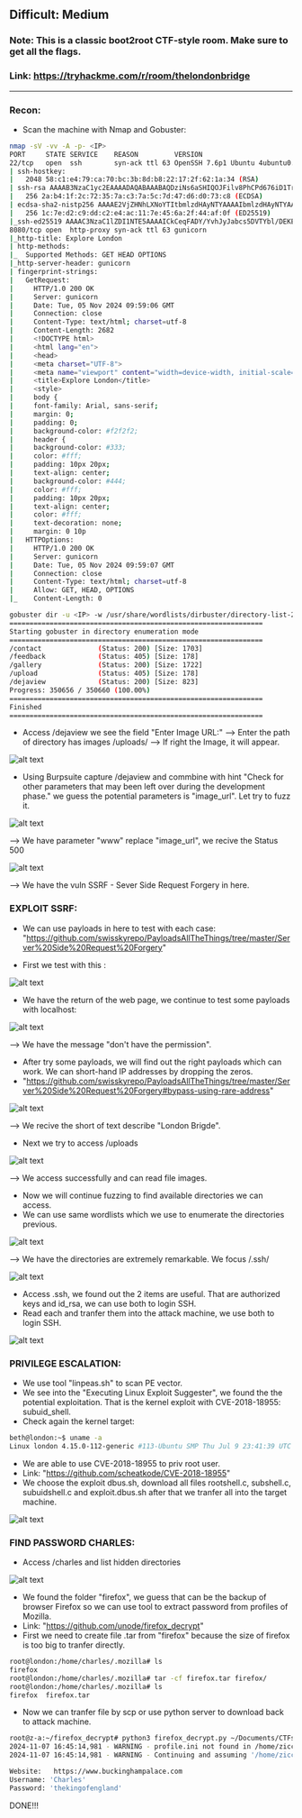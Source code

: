 ## Difficult: Medium ##
### Note: This is a classic boot2root CTF-style room. Make sure to get all the flags.
### Link: https://tryhackme.com/r/room/thelondonbridge
-------------------------------------------------------

### Recon: ###

+ Scan the machine with Nmap and Gobuster:

```bash
nmap -sV -vv -A -p- <IP>
PORT     STATE SERVICE    REASON         VERSION
22/tcp   open  ssh        syn-ack ttl 63 OpenSSH 7.6p1 Ubuntu 4ubuntu0.7 (Ubuntu Linux; protocol 2.0)
| ssh-hostkey: 
|   2048 58:c1:e4:79:ca:70:bc:3b:8d:b8:22:17:2f:62:1a:34 (RSA)
| ssh-rsa AAAAB3NzaC1yc2EAAAADAQABAAABAQDziNs6aSHIQOJFilv8PhCPd676iD1TrhMYe4p4Mj2E3yaAl4xb8DNT2dhpcv6H8EvtCJnAbXmnFTTOZy14fd7FKc2/Mr4MNLsINFpMU8hc85g6S9ZEnWKlU8dw5jUUeZnAbHSTnq6ARvEbT/Y5seiWEJ7IBiUqptlUA2eiOU7g0DFwrYH7n40aDe0m6PKPIfI9G0XO0cJHISeJ0bsSES1uun2WHLM0sRx+17hrBgM2YfD9OevcltVMlQqWasP9lqf2ooOdBvQTq4eH5UyyuEzaRtQwBYP/wWQEVFacejJE1iT2VD6ZAilhlzo9mww9vqTEwGTvatH65wiyCZHMvrSb
|   256 2a:b4:1f:2c:72:35:7a:c3:7a:5c:7d:47:d6:d0:73:c8 (ECDSA)
| ecdsa-sha2-nistp256 AAAAE2VjZHNhLXNoYTItbmlzdHAyNTYAAAAIbmlzdHAyNTYAAABBBJuZrGZxDIlI4pU1KNZ8A87cWFcgHxRSt7yFgBtJoUQMhNmcw8FSVC54b7sBYXCgBsgISZfWYPjBM9kikh8Jnkw=
|   256 1c:7e:d2:c9:dd:c2:e4:ac:11:7e:45:6a:2f:44:af:0f (ED25519)
|_ssh-ed25519 AAAAC3NzaC1lZDI1NTE5AAAAICkCeqFADY/YvhJyJabcs5DVTYbl/DEKEpBoluTuDdB1
8080/tcp open  http-proxy syn-ack ttl 63 gunicorn
|_http-title: Explore London
| http-methods: 
|_  Supported Methods: GET HEAD OPTIONS
|_http-server-header: gunicorn
| fingerprint-strings: 
|   GetRequest: 
|     HTTP/1.0 200 OK
|     Server: gunicorn
|     Date: Tue, 05 Nov 2024 09:59:06 GMT
|     Connection: close
|     Content-Type: text/html; charset=utf-8
|     Content-Length: 2682
|     <!DOCTYPE html>
|     <html lang="en">
|     <head>
|     <meta charset="UTF-8">
|     <meta name="viewport" content="width=device-width, initial-scale=1.0">
|     <title>Explore London</title>
|     <style>
|     body {
|     font-family: Arial, sans-serif;
|     margin: 0;
|     padding: 0;
|     background-color: #f2f2f2;
|     header {
|     background-color: #333;
|     color: #fff;
|     padding: 10px 20px;
|     text-align: center;
|     background-color: #444;
|     color: #fff;
|     padding: 10px 20px;
|     text-align: center;
|     color: #fff;
|     text-decoration: none;
|     margin: 0 10p
|   HTTPOptions: 
|     HTTP/1.0 200 OK
|     Server: gunicorn
|     Date: Tue, 05 Nov 2024 09:59:07 GMT
|     Connection: close
|     Content-Type: text/html; charset=utf-8
|     Allow: GET, HEAD, OPTIONS
|_    Content-Length: 0
```


```bash
gobuster dir -u <IP> -w /usr/share/wordlists/dirbuster/directory-list-2.3-small.txt -xtxt,php,html -t64
===============================================================
Starting gobuster in directory enumeration mode
===============================================================
/contact              (Status: 200) [Size: 1703]
/feedback             (Status: 405) [Size: 178]
/gallery              (Status: 200) [Size: 1722]
/upload               (Status: 405) [Size: 178]
/dejaview             (Status: 200) [Size: 823]
Progress: 350656 / 350660 (100.00%)
===============================================================
Finished
===============================================================
```

+ Access /dejaview we see the field "Enter Image URL:" --> Enter the path of directory has images /uploads/<Name of images> --> If right the Image, it will appear.

![alt text](image.png)

+ Using Burpsuite capture /dejaview and commbine with hint "Check for other parameters that may been left over during the development phase."
we guess the potential parameters is "image_url". Let try to fuzz it.

![alt text](image-1.png)

--> We have parameter "www" replace "image_url", we recive the Status 500 

![alt text](image-2.png)

--> We have the vuln SSRF - Sever Side Request Forgery in here.

### EXPLOIT SSRF: ###

+ We can use payloads in here to test with each case:
"https://github.com/swisskyrepo/PayloadsAllTheThings/tree/master/Server%20Side%20Request%20Forgery" 

+ First we test with this <IP-target>:

![alt text](image-3.png)

+ We have the return of the web page, we continue to test some payloads with localhost:

![alt text](image-4.png)

--> We have the message "don't have the permission".

+ After try some payloads, we will find out the right payloads which can work. We can short-hand IP addresses by dropping the zeros.
+ "https://github.com/swisskyrepo/PayloadsAllTheThings/tree/master/Server%20Side%20Request%20Forgery#bypass-using-rare-address"      

![alt text](image-5.png)

--> We recive the short of text describe "London Brigde".

+ Next we try to access /uploads 

![alt text](image-6.png)

--> We access successfully and can read file images.

+ Now we will continue fuzzing to find available directories we can access.
+ We can use same wordlists which we use to enumerate the directories previous.

![alt text](image-7.png)

--> We have the directories are extremely remarkable. We focus /.ssh/

![alt text](image-8.png)

+ Access .ssh, we found out the 2 items are useful. That are authorized keys and id_rsa, we can use both to login SSH.
+ Read each and tranfer them into the attack machine, we use both to login SSH.

![alt text](image-9.png)


### PRIVILEGE ESCALATION: ###

+ We use tool "linpeas.sh" to scan PE vector.
+ We see into the "Executing Linux Exploit Suggester", we found the the potential exploitation. That is the kernel exploit with CVE-2018-18955: subuid_shell.
+ Check again the kernel target:

```bash
beth@london:~$ uname -a
Linux london 4.15.0-112-generic #113-Ubuntu SMP Thu Jul 9 23:41:39 UTC 2020 x86_64 x86_64 x86_64 GNU/Linux
```

+ We are able to use CVE-2018-18955 to priv root user.
+ Link: "https://github.com/scheatkode/CVE-2018-18955"
+ We choose the exploit dbus.sh, download all files rootshell.c, subshell.c, subuidshell.c and exploit.dbus.sh after that we tranfer all into the target machine.

![alt text](image-10.png)

### FIND PASSWORD CHARLES: ###

+ Access /charles and list hidden directories

![alt text](image-11.png)

+ We found the folder "firefox", we guess that can be the backup of browser Firefox so we can use tool to extract password from profiles of Mozilla.
+ Link: "https://github.com/unode/firefox_decrypt"
+ First we need to create file .tar from "firefox" because the size of firefox is too big to tranfer directly.

```bash
root@london:/home/charles/.mozilla# ls
firefox
root@london:/home/charles/.mozilla# tar -cf firefox.tar firefox/
root@london:/home/charles/.mozilla# ls
firefox  firefox.tar
```

+ Now we can tranfer file by scp or use python server to download back to attack machine.

```bash
root@z-a:~/firefox_decrypt# python3 firefox_decrypt.py ~/Documents/CTFs/LondonBridge/firefox/8k3bf3zp.charles/
2024-11-07 16:45:14,981 - WARNING - profile.ini not found in /home/zicco/Documents/CTFs/LondonBridge/firefox/8k3bf3zp.charles/
2024-11-07 16:45:14,981 - WARNING - Continuing and assuming '/home/zicco/Documents/CTFs/LondonBridge/firefox/8k3bf3zp.charles/' is a profile location

Website:   https://www.buckinghampalace.com
Username: 'Charles'
Password: 'thekingofengland'
```

DONE!!!